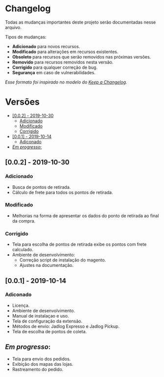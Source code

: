 # Changelog
Todas as mudanças importantes deste projeto serão documentadas nesse arquivo.

Tipos de mudanças:
- **Adicionado** para novos recursos.
- **Modificado** para alterações em recursos existentes.
- **Obsoleto** para recursos que serão removidos nas próximas versões.
- **Removido** para recursos removidos nesta versão.
- **Corrigido** para qualquer correção de bug.
- **Segurança** em caso de vulnerabilidades.

*Esse formato foi inspirado no modelo do [Keep a Changelog](https://keepachangelog.com/pt-BR/1.0.0/).*

# Versões
<!-- MarkdownTOC -->

- [\[0.0.2\] - 2019-10-30](#002-2019-10-30)
  - [Adicionado](#adicionado)
  - [Modificado](#modificado)
  - [Corrigido](#corrigido)
- [\[0.0.1\] - 2019-10-14](#001-2019-10-14)
  - [Adiconado](#adiconado)
- [*Em progresso*:](#em-progresso)

<!-- /MarkdownTOC -->

<a id="002-2019-10-30"></a>
## [0.0.2] - 2019-10-30

<a id="adicionado"></a>
### Adicionado
- Busca de pontos de retirada.
- Cálculo de frete para todos os pontos de retirada.

<a id="modificado"></a>
### Modificado
- Melhorias na forma de apresentar os dados do ponto de retirada ao final da compra.

<a id="corrigido"></a>
### Corrigido
- Tela para escolha de pontos de retirada exibe os pontos com frete calculado.
- Ambiente de desenvolvimento:
  - Correção script de instalação do magento.
  - Ajustes na documentação.

<a id="001-2019-10-14"></a>
## [0.0.1] - 2019-10-14

<a id="adiconado"></a>
### Adiconado
- Licença.
- Ambiente de desenvolvimento.
- Manual de instalaçao e uso.
- Tela de configuração da extensão.
- Métodos de envio: Jadlog Expresso e Jadlog Pickup.
- Tela de escolha de pontos de coleta.

<a id="em-progresso"></a>
## *Em progresso*:
  - Tela para envio dos pedidos.
  - Exibição dos mapas das lojas.
  - Rastreamento do pedido.
